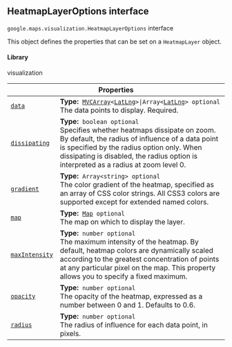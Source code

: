 
<h2 id="HeatmapLayerOptions">HeatmapLayerOptions interface</h2>
<p>
<code><span itemprop="path">google.maps.visualization</span>.<span itemprop="name">HeatmapLayerOptions</span></code>
interface
</p>
<p>This object defines the properties that can be set on a <code>HeatmapLayer</code> object.</p>
<h4>Library</h4>
<p>visualization</p>
<div class="devsite-table-wrapper"><table class="properties responsive" summary="interface HeatmapLayerOptions - Properties">
<thead>
<tr><th colspan="2">Properties</th>
</tr></thead>
<tbody>
<tr id="HeatmapLayerOptions.data">
<td itemprop="property"><code><a class="secret-link" href="#HeatmapLayerOptions.data"><span>data</span></a></code></td>
<td><div><strong>Type:</strong>&nbsp; <code><a href="MVCArray.md">MVCArray</a>&lt;<a href="LatLng.md">LatLng</a>&gt;|Array&lt;<a href="LatLng.md">LatLng</a>&gt; <span class="optional-type-annotation">optional</span></code></div>
<div class="desc">The data points to display. Required.</div></td>
</tr>
<tr id="HeatmapLayerOptions.dissipating">
<td itemprop="property"><code><a class="secret-link" href="#HeatmapLayerOptions.dissipating"><span>dissipating</span></a></code></td>
<td><div><strong>Type:</strong>&nbsp; <code>boolean <span class="optional-type-annotation">optional</span></code></div>
<div class="desc">Specifies whether heatmaps dissipate on zoom. By default, the radius of influence of a data point is specified by the radius option only. When dissipating is disabled, the radius option is interpreted as a radius at zoom level 0.</div></td>
</tr>
<tr id="HeatmapLayerOptions.gradient">
<td itemprop="property"><code><a class="secret-link" href="#HeatmapLayerOptions.gradient"><span>gradient</span></a></code></td>
<td><div><strong>Type:</strong>&nbsp; <code>Array&lt;string&gt; <span class="optional-type-annotation">optional</span></code></div>
<div class="desc">The color gradient of the heatmap, specified as an array of CSS color strings. All CSS3 colors are supported except for extended named colors.</div></td>
</tr>
<tr id="HeatmapLayerOptions.map">
<td itemprop="property"><code><a class="secret-link" href="#HeatmapLayerOptions.map"><span>map</span></a></code></td>
<td><div><strong>Type:</strong>&nbsp; <code><a href="Map.md">Map</a> <span class="optional-type-annotation">optional</span></code></div>
<div class="desc">The map on which to display the layer.</div></td>
</tr>
<tr id="HeatmapLayerOptions.maxIntensity">
<td itemprop="property"><code><a class="secret-link" href="#HeatmapLayerOptions.maxIntensity"><span>maxIntensity</span></a></code></td>
<td><div><strong>Type:</strong>&nbsp; <code>number <span class="optional-type-annotation">optional</span></code></div>
<div class="desc">The maximum intensity of the heatmap. By default, heatmap colors are dynamically scaled according to the greatest concentration of points at any particular pixel on the map. This property allows you to specify a fixed maximum.</div></td>
</tr>
<tr id="HeatmapLayerOptions.opacity">
<td itemprop="property"><code><a class="secret-link" href="#HeatmapLayerOptions.opacity"><span>opacity</span></a></code></td>
<td><div><strong>Type:</strong>&nbsp; <code>number <span class="optional-type-annotation">optional</span></code></div>
<div class="desc">The opacity of the heatmap, expressed as a number between 0 and 1. Defaults to 0.6.</div></td>
</tr>
<tr id="HeatmapLayerOptions.radius">
<td itemprop="property"><code><a class="secret-link" href="#HeatmapLayerOptions.radius"><span>radius</span></a></code></td>
<td><div><strong>Type:</strong>&nbsp; <code>number <span class="optional-type-annotation">optional</span></code></div>
<div class="desc">The radius of influence for each data point, in pixels.</div></td>
</tr>
</tbody>
</table></div>
<script src="replace_links.js"></script>
